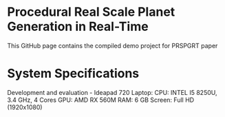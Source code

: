 # Procedural Real Scale Planet Generation in Real-Time
This GitHub page contains the compiled demo project for PRSPGRT paper

# System Specifications
Development and evaluation - Ideapad 720 Laptop:
CPU: INTEL I5 8250U, 3.4 GHz, 4 Cores
GPU: AMD RX 560M
RAM: 6 GB
Screen: Full HD (1920x1080)
